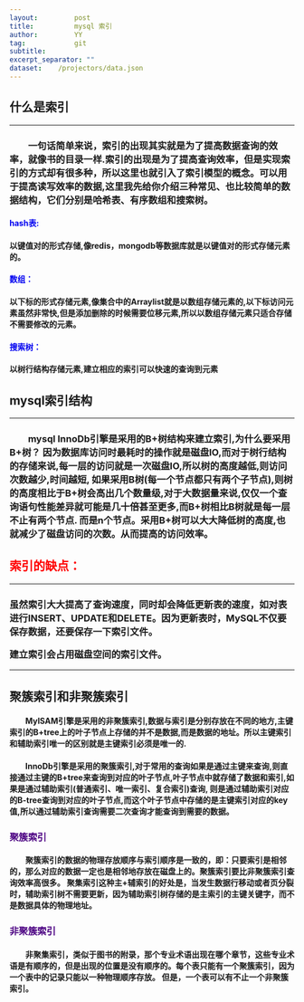 ```yaml
---
layout:         post
title:     		mysql 索引
author:     	YY
tag:            git
subtitle:    	
excerpt_separator: ""
dataset:    /projectors/data.json
---
```

<h2>什么是索引</h2>
<hr>
<h3>&emsp;&emsp;一句话简单来说，索引的出现其实就是为了提高数据查询的效率，就像书的目录一样.索引的出现是为了提高查询效率，但是实现索引的方式却有很多种，所以这里也就引入了索引模型的概念。可以用于提高读写效率的数据,这里我先给你介绍三种常见、也比较简单的数据结构，它们分别是哈希表、有序数组和搜索树。</h3>


<h4><font color='###000FF'>hash表:</font></h4>
<h4>以键值对的形式存储,像redis，mongodb等数据库就是以键值对的形式存储元素的。</h4>
<h4><font color='###000FF'>数组：</font></h4><h4>以下标的形式存储元素,像集合中的Arraylist就是以数组存储元素的,以下标访问元素虽然非常快,但是添加删除的时候需要位移元素,所以以数组存储元素只适合存储不需要修改的元素。</h4>
<h4><font color='###000FF'>搜索树：</font></h4><h4>以树行结构存储元素,建立相应的索引可以快速的查询到元素</h4>
<h2>mysql索引结构</h2>
<hr>
<h3>&emsp;&emsp;mysql InnoDb引擎是采用的B+树结构来建立索引,为什么要采用B+树？ 因为数据库访问时最耗时的操作就是磁盘IO,而对于树行结构的存储来说,每一层的访问就是一次磁盘IO,所以树的高度越低,则访问次数越少,时间越短,
如果采用B树(每一个节点都只有两个子节点),则树的高度相比于B+树会高出几个数量级,对于大数据量来说,仅仅一个查询语句性能差异就可能是几十倍甚至更多,而B+树相比B树就是每一层不止有两个节点.
而是n个节点。采用B+树可以大大降低树的高度,也就减少了磁盘访问的次数。从而提高的访问效率。</h3>
<h2><font color='red'>索引的缺点：</font></h2>
<hr>
<h3>虽然索引大大提高了查询速度，同时却会降低更新表的速度，如对表进行INSERT、UPDATE和DELETE。因为更新表时，MySQL不仅要保存数据，还要保存一下索引文件。

建立索引会占用磁盘空间的索引文件。</h3>

<hr>
<h2>聚簇索引和非聚簇索引</h2>

<h4>&emsp;&emsp;MyISAM引擎是采用的非聚簇索引,数据与索引是分别存放在不同的地方,主键索引的B+tree上的叶子节点上存储的并不是数据,而是数据的地址。所以主键索引和辅助索引唯一的区别就是主键索引必须是唯一的.</h4>
<h4>&emsp;&emsp;InnoDb引擎是采用的聚簇索引,对于常用的查询如果是通过主键来查询,则直接通过主键的B+tree来查询到对应的叶子节点,叶子节点中就存储了数据和索引,如果是通过辅助索引(普通索引、唯一索引、复合索引)查询,
则是通过辅助索引对应的B-tree查询到对应的叶子节点,而这个叶子节点中存储的是主键索引对应的key值,所以通过辅助索引查询需要二次查询才能查询到需要的数据。</h4>

<h3><font color='#4B0082'>聚簇索引</font></h3>
<h4>&emsp;&emsp;聚簇索引的数据的物理存放顺序与索引顺序是一致的，即：只要索引是相邻的，那么对应的数据一定也是相邻地存放在磁盘上的。聚簇索引要比非聚簇索引查询效率高很多。
聚集索引这种主+辅索引的好处是，当发生数据行移动或者页分裂时，辅助索引树不需要更新，因为辅助索引树存储的是主索引的主键关键字，而不是数据具体的物理地址。</h4>
<h3><font color='#4B0082'>非聚簇索引</font></h3>
<h4>&emsp;&emsp;非聚集索引，类似于图书的附录，那个专业术语出现在哪个章节，这些专业术语是有顺序的，但是出现的位置是没有顺序的。每个表只能有一个聚簇索引，因为一个表中的记录只能以一种物理顺序存放。
但是，一个表可以有不止一个非聚簇索引。</h4>











